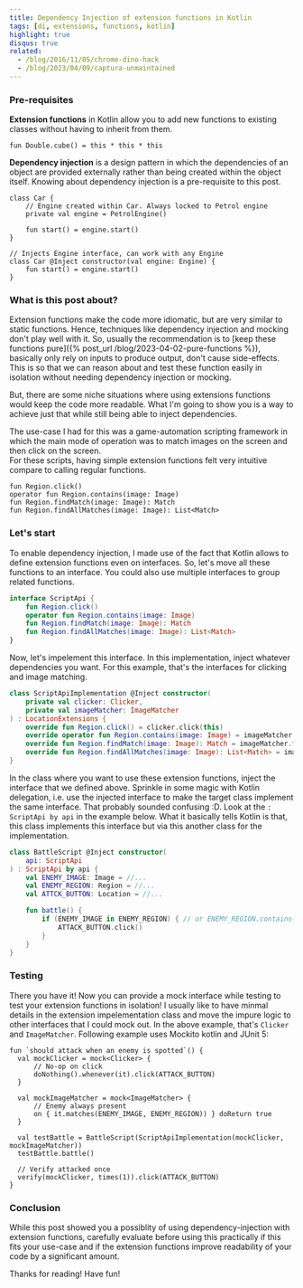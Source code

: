 ```yaml
---
title: Dependency Injection of extension functions in Kotlin
tags: [di, extensions, functions, kotlin]
highlight: true
disqus: true
related:
  - /blog/2016/11/05/chrome-dino-hack
  - /blog/2023/04/09/captura-unmaintained
---
```


### Pre-requisites

**Extension functions** in Kotlin allow you to add new functions to existing classes without having to inherit from them.
```
fun Double.cube() = this * this * this
```

**Dependency injection** is a design pattern in which the dependencies of an object are provided externally rather than being created within the object itself.
Knowing about dependency injection is a pre-requisite to this post.
```
class Car {
    // Engine created within Car. Always locked to Petrol engine
    private val engine = PetrolEngine()
    
    fun start() = engine.start()
}

// Injects Engine interface, can work with any Engine
class Car @Inject constructor(val engine: Engine) {
    fun start() = engine.start()
}
```


### What is this post about?
Extension functions make the code more idiomatic, but are very similar to static functions.
Hence, techniques like dependency injection and mocking don't play well with it.
So, usually the recommendation is to [keep these functions pure]({% post_url /blog/2023-04-02-pure-functions %}), basically only rely on inputs to produce output, don't cause side-effects.
This is so that we can reason about and test these function easily in isolation without needing dependency injection or mocking.

But, there are some niche situations where using extensions functions would keep the code more readable.
What I'm going to show you is a way to achieve just that while still being able to inject dependencies.

The use-case I had for this was a game-automation scripting framework in which the main mode of operation was to match images on the screen and then click on the screen.  
For these scripts, having simple extension functions felt very intuitive compare to calling regular functions.

```
fun Region.click()
operator fun Region.contains(image: Image)
fun Region.findMatch(image: Image): Match
fun Region.findAllMatches(image: Image): List<Match>
```

### Let's start
To enable dependency injection, I made use of the fact that Kotlin allows to define extension functions even on interfaces.
So, let's move all these functions to an interface. You could also use multiple interfaces to group related functions.

```kotlin
interface ScriptApi {
    fun Region.click()
    operator fun Region.contains(image: Image)
    fun Region.findMatch(image: Image): Match
    fun Region.findAllMatches(image: Image): List<Match>
}
```

Now, let's impelement this interface. In this implementation, inject whatever dependencies you want.
For this example, that's the interfaces for clicking and image matching.

```kotlin
class ScriptApiImplementation @Inject constructor(
    private val clicker: Clicker,
    private val imageMatcher: ImageMatcher
) : LocationExtensions {
    override fun Region.click() = clicker.click(this)
    override operator fun Region.contains(image: Image) = imageMatcher.matches(image, region)
    override fun Region.findMatch(image: Image): Match = imageMatcher.find(image, region)
    override fun Region.findAllMatches(image: Image): List<Match> = imageMatcher.findAll(image, region)
}
```

In the class where you want to use these extension functions, inject the interface that we defined above.
Sprinkle in some magic with Kotlin delegation, i.e. use the injected interface to make the target class implement the same interface.
That probably sounded confusing :D. Look at the `: ScriptApi by api` in the example below.
What it basically tells Kotlin is that, this class implements this interface but via this another class for the implementation.

```kotlin
class BattleScript @Inject constructor(
    api: ScriptApi
) : ScriptApi by api {
    val ENEMY_IMAGE: Image = //...
    val ENEMY_REGION: Region = //...
    val ATTCK_BUTTON: Location = //...

    fun battle() {
        if (ENEMY_IMAGE in ENEMY_REGION) { // or ENEMY_REGION.contains(ENEMY_IMAGE)
            ATTACK_BUTTON.click()
        }
    }
}
```

### Testing
There you have it! Now you can provide a mock interface while testing to test your extension functions in isolation!
I usually like to have minmal details in the extension impelementation class and move the impure logic to other interfaces that I could mock out. In the above example, that's `Clicker` and `ImageMatcher`.
Following example uses Mockito kotlin and JUnit 5:

```
fun `should attack when an enemy is spotted`() {
  val mockClicker = mock<Clicker> {
      // No-op on click
      doNothing().whenever(it).click(ATTACK_BUTTON)
  }

  val mockImageMatcher = mock<ImageMatcher> {
      // Enemy always present
      on { it.matches(ENEMY_IMAGE, ENEMY_REGION)) } doReturn true
  }

  val testBattle = BattleScript(ScriptApiImplementation(mockClicker, mockImageMatcher))
  testBattle.battle()
  
  // Verify attacked once
  verify(mockClicker, times(1)).click(ATTACK_BUTTON)
}
```

### Conclusion

While this post showed you a possiblity of using dependency-injection with extension functions, carefully evaluate before using this practically if this fits your use-case and if the extension functions improve readability of your code by a significant amount.

Thanks for reading! Have fun!
